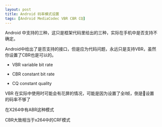 ```yaml
---
layout: post
title: Android 码率模式设置
tags: [Android MediaCodec VBR CBR CQ]
---
```


Android 中支持的三种，这只是框架代码里给出的三种，实际在手机中是否支持不确定。

Android中给出了是否支持的接口，但是应为代码问题，永远只是支持VBR，虽然你设置了CBR也是可以的。

* VBR variable bit rate 

* CBR constant bit rate

* CQ  constant quality

VBR 在实际中使用时可能会有花屏的情况，可能是因为设置了全I帧，倒是设置的码率不够了

在X264中有ABR这种模式

CBR大致相当于x264中的CRF模式